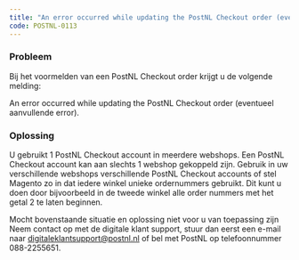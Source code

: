 ```yaml
---
title: "An error occurred while updating the PostNL Checkout order (eventueel aanvullende error)"
code: POSTNL-0113
---
```


<div class="columnLayout single" data-layout="single">
<div class="cell normal" data-type="normal">
<div class="innerCell">
<p><h3>Probleem</h3></p><p>Bij het voormelden van een PostNL Checkout order krijgt u de volgende melding:</p><p>An error occurred while updating the PostNL Checkout order (eventueel aanvullende error).</p><p><h3>Oplossing</h3></p><p>U gebruikt 1 PostNL Checkout account in meerdere webshops. Een PostNL Checkout account kan aan slechts 1 webshop gekoppeld zijn. Gebruik in uw verschillende webshops verschillende PostNL Checkout accounts of stel Magento zo in dat iedere winkel unieke ordernummers gebruikt. Dit kunt u doen door bijvoorbeeld in de tweede winkel alle order nummers met het getal 2 te laten beginnen.</p><p>Mocht bovenstaande situatie en oplossing niet voor u van toepassing zijn Neem contact op met de digitale klant support, stuur dan eerst een e-mail naar <a href="mailto:digitaleklantsupport@postnl.nl" class="external-link" rel="nofollow">digitaleklantsupport@postnl.nl</a> of bel met PostNL op telefoonnummer 088-2255651.</p></div>
</div>
</div>